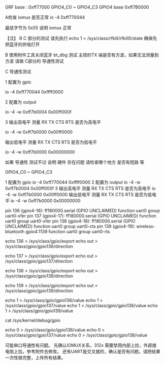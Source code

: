
GRF base : 0xff77000
GPIO4_C0 ~ GPIO4_C3
GPIO4 base 0xff7B0000

A检查 iomux 是否正常
io -4  0xff770044

最低字节为 0x55 说明 iomux 正常

【注】 B C 部分的测试 请先执行 echo 1 > /sys/class/rfkill/rfkill0/state 确保先把蓝牙的供电打开

B 使用附件工具关闭蓝牙 bt_dbg 测试 主控的TX 端是否有方波，如果无法测量到 方波 请做 C部分的 导通性测试

C 导通性测试

1 配置为 gpio

io -4  0xff770044 0xffff0000

2 配置为 output

io -4 -w 0xff7b0004 0x00ff000f

3 输出高电平 测量 RX TX CTS RTS 是否为高电平

io -4 -w 0xff7b0000 0x00ff0000

输出低电平 测量 RX TX CTS RTS 是否为低电平

io -4 -w 0xff7b0000 0x00000000

如果 导通性 测试不过 说明 硬件 存在问题 请检查哪个地方 是否有短路 等




GPIO4_C0 ~ GPIO4_C3

1 配置为 gpio
io -4 0xff770044 0xffff0000
2 配置为 output
io -4 -w 0xff7b0004 0x00ff000f
3 输出高电平 测量 RX TX CTS RTS 是否为高电平
io -4 -w 0xff7b0000 0x00ff0000
输出低电平 测量 RX TX CTS RTS 是否为低电平
io -4 -w 0xff7b0000 0x00000000

pin 136 (gpio4-16): ff180000.serial (GPIO UNCLAIMED) function uart0 group uart0-xfer
pin 137 (gpio4-17): ff180000.serial (GPIO UNCLAIMED) function uart0 group uart0-xfer
pin 138 (gpio4-18): ff180000.serial (GPIO UNCLAIMED) function uart0 group uart0-cts
pin 139 (gpio4-19): wireless-bluetooth gpio4:1139 function uart0 group uart0-rts

echo 136 > /sys/class/gpio/export
echo out > /sys/class/gpio/gpio136/direction

echo 137 > /sys/class/gpio/export
echo out > /sys/class/gpio/gpio137/direction

echo 138 > /sys/class/gpio/export
echo out > /sys/class/gpio/gpio138/direction

echo 139 > /sys/class/gpio/export
echo out > /sys/class/gpio/gpio139/direction


echo 1 > /sys/class/gpio/gpio136/value
echo 1 > /sys/class/gpio/gpio137/value
echo 1 > /sys/class/gpio/gpio138/value
echo 1 > /sys/class/gpio/gpio139/value


cat /sys/kernel/debug/gpio

echo 0 > /sys/class/gpio/gpio136/value
echo 0 > /sys/class/gpio/gpio137/value
echo 0 > /sys/class/gpio/gpio138/value


可能串口导通性有问题。
先确认IOMUX关系，312x 需要禁用内部上拉，外部接电阻上拉。参考附件去修改。
还有UART是交叉接的，确认是否有问题。请把结果一次性做完整，上传所有结果。

